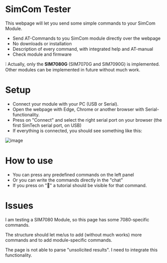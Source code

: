 # SimCom Tester
This webpage will let you send some simple commands to your SimCom Module. 
- Send AT-Commands to you SimCom module directly over the webpage
- No downloads or installation
- Description of every command, with integrated help and AT-manual
- Check module and firmware
  
❕ Actually, only the **SIM7080G** (SIM7070G and SIM7090G) is implemented. Other modules can be implemented in future without much work.  


# Setup
- Connect your module with your PC (USB or Serial).
- Open the webpage with Edge, Chrome or another browser with Serial-functionality.
- Press on "Connect" and select the right serial port on your browser (the first SimTech serial port, on USB)
- If everything is connected, you should see something like this:

![image](https://github.com/user-attachments/assets/194d2c5b-7a57-4671-8e90-c0ede48043d3)


# How to use
- You can press any predefined commands on the left panel
- Or you can write the commands directly in the "chat"
- If you press on "📃" a tutorial should be visible for that command.

# Issues  
I am testing a SIM7080 Module, so this page has some 7080-specific commands.

The structure should let me/us to add (without much works) more commands and to add module-specific commands.

The page is not able to parse "unsolicited results". I need to integrate this functionality.

